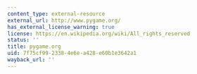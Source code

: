 ```yaml
---
content_type: external-resource
external_url: http://www.pygame.org/
has_external_license_warning: true
license: https://en.wikipedia.org/wiki/All_rights_reserved
status: ''
title: pygame.org
uid: 7f75cf99-2338-4e6e-a428-e60b1e3642a1
wayback_url: ''
---
```

